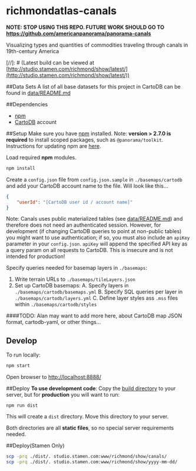 # richmondatlas-canals

**NOTE: STOP USING THIS REPO. FUTURE WORK SHOULD GO TO https://github.com/americanpanorama/panorama-canals**

Visualizing types and quantities of commodities traveling through canals in 19th-century America

[//]: # (Latest build can be viewed at [http://studio.stamen.com/richmond/show/latest/](http://studio.stamen.com/richmond/show/latest/))


##Data Sets
A list of all base datasets for this project in CartoDB can be found in [data/README.md](data/README.md)


##Dependencies
* [npm](https://www.npmjs.com/)
* [CartoDB](https://cartodb.com/) account


##Setup
Make sure you have [npm](https://www.npmjs.com/) installed. Note: **version > 2.7.0 is required** to install scoped packages, such as `@panorama/toolkit`. Instructions for updating npm are [here](https://docs.npmjs.com/getting-started/installing-node#updating-npm).

Load required **npm** modules.

```bash
npm install
```

Create a `config.json` file from `config.json.sample` in `./basemaps/cartodb` and add your CartoDB account name to the file. Will look like this...

```json
{
	"userId": "[CartoDB user id / account name]"
}
```

Note: Canals uses public materialized tables (see [data/README.md](data/README.md)) and therefore does not need an authenticated session. However, for development (if changing CartoDB queries to point at non-public tables) you might want to use authentication; if so, you must also include an `apiKey` parameter in your `config.json`. `apiKey` will append the specified API key as a query param on all requests to CartoDB. This is insecure and is not intended for production!

Specify queries needed for basemap layers in `./basemaps`:
1. Write terrain URLs to `./basemaps/tileLayers.json`
2. Set up CartoDB basemaps:
	A. Specify layers in `./basemaps/cartodb/basemaps.yml`
	B. Specify SQL queries per layer in `./basemaps/cartodb/layers.yml`
	C. Define layer styles ass `.mss` files within `./basemaps/cartodb/styles`

####TODO: Alan may want to add more here, about CartoDB map JSON format, cartodb-yaml, or other things...


## Develop
To run locally:

```bash
npm start
```
Open browser to [http://localhost:8888/](http://localhost:8888/)


##Deploy
**To use development code**: Copy the [build directory](./build) to your server, but for **production** you will want to run:

```npm run dist```

This will create a `dist` directory. Move this directory to your server.

Both directories are all **static files**, so no special server requirements needed.


##Deploy(Stamen Only)
```bash
scp -prq ./dist/. studio.stamen.com:www/richmond/show/canals/
scp -prq ./dist/. studio.stamen.com:www/richmond/show/yyyy-mm-dd/
```
